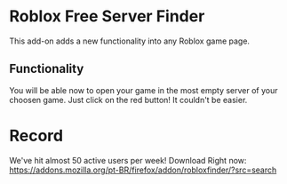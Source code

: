 # Roblox Free Server Finder
This add-on adds a new functionality into any Roblox game page.

## Functionality
 You will be able now to open your game in the most empty server of your choosen game. Just click on the red button! It couldn't be easier.


# Record
We've hit almost 50 active users per week!
Download Right now: https://addons.mozilla.org/pt-BR/firefox/addon/robloxfinder/?src=search
